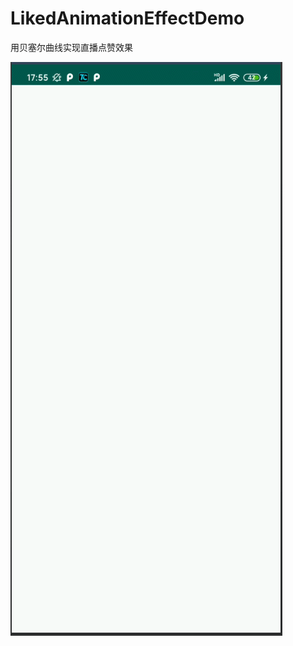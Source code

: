 # LikedAnimationEffectDemo
用贝塞尔曲线实现直播点赞效果

![image](https://github.com/githubren/LikedAnimationEffectDemo/blob/master/app/src/main/res/drawable/effect.gif)
